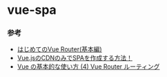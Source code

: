 # vue-spa

### 参考
- [はじめてのVue Router(基本編)](https://reffect.co.jp/vue/first-time-vue-router)
- [Vue.jsのCDNのみでSPAを作成する方法！](https://codelikes.com/vue-cdn-spa/)
- [Vue の基本的な使い方 (4) Vue Router ルーティング](https://www.webdesignleaves.com/pr/plugins/vue-basic-04.html)
